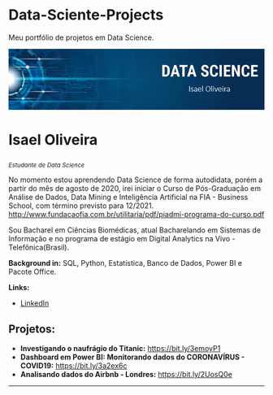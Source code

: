 # Data-Sciente-Projects
Meu portfólio de projetos em Data Science.

<p align="center">
  <img src="https://raw.githubusercontent.com/IsaelOliveira/Data-Sciente-Projects/master/banner.png" >
</p>

# Isael Oliveira
<sub>*Estudante de Data Science*</sub>

No momento estou aprendendo Data Science de forma autodidata, porém a partir do mês de agosto de 2020, irei iniciar o Curso de Pós-Graduação em Análise de Dados, Data Mining e Inteligência Artificial na FIA - Business School, com término previsto para 12/2021. http://www.fundacaofia.com.br/utilitaria/pdf/piadmi-programa-do-curso.pdf

Sou Bacharel em Ciências Biomédicas, atual Bacharelando em Sistemas de Informação e no programa de estágio em Digital Analytics na Vivo - Telefônica(Brasil).

**Background in:** SQL, Python, Estatística, Banco de Dados, Power BI e Pacote Office.

**Links:**

* [LinkedIn](https://www.linkedin.com/in/isael-oliveira-6a7090136/)

## Projetos:

* **Investigando o naufrágio do Titanic:** https://bit.ly/3emoyP1
* **Dashboard em Power BI: Monitorando dados do CORONAVÍRUS - COVID19:** https://bit.ly/3a2ex6c
* **Analisando dados do Airbnb - Londres:** https://bit.ly/2UosQ0e

---




